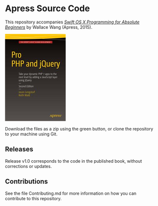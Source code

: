 # Apress Source Code

This repository accompanies [*Swift OS X Programming for Absolute Beginners*](http://www.apress.com/9781484212349) by Wallace Wang (Apress, 2015).

![Cover image](9781484212349.jpg)

Download the files as a zip using the green button, or clone the repository to your machine using Git.

## Releases

Release v1.0 corresponds to the code in the published book, without corrections or updates.

## Contributions

See the file Contributing.md for more information on how you can contribute to this repository.
